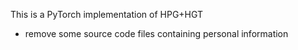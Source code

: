 This is a PyTorch implementation of HPG+HGT

- remove some source code files containing personal information

